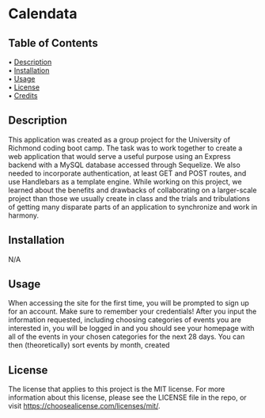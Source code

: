 # Calendata

## Table of Contents

• [Description](#description)  
• [Installation](#installation)  
• [Usage](#usage)  
• [License](#license)  
• [Credits](#credits)

## Description

This application was created as a group project for the University of Richmond coding boot camp. The task was to work together to create a web application that would serve a useful purpose using an Express backend with a MySQL database accessed through Sequelize. We also needed to incorporate authentication, at least GET and POST routes, and use Handlebars as a template engine. While working on this project, we learned about the benefits and drawbacks of collaborating on a larger-scale project than those we usually create in class and the trials and tribulations of getting many disparate parts of an application to synchronize and work in harmony.

## Installation

N/A

## Usage

When accessing the site for the first time, you will be prompted to sign up for an account. Make sure to remember your credentials! After you input the information requested, including choosing categories of events you are interested in, you will be logged in and you should see your homepage with all of the events in your chosen categories for the next 28 days. You can then (theoretically) sort events by month, created

## License

The license that applies to this project is the MIT license. For more information about this license, please see the LICENSE file in the repo, or visit https://choosealicense.com/licenses/mit/.

